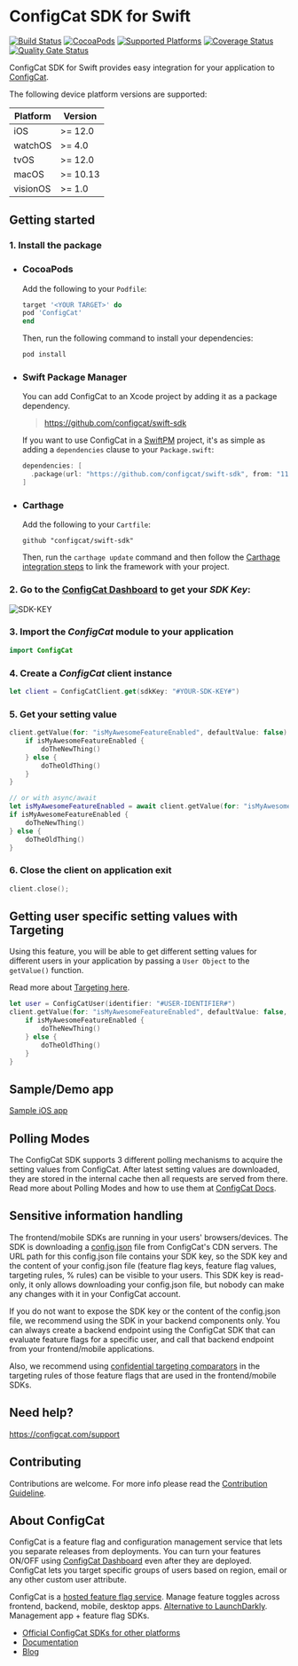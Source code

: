 # ConfigCat SDK for Swift

[![Build Status](https://github.com/configcat/swift-sdk/actions/workflows/swift-ci.yml/badge.svg?branch=master)](https://github.com/configcat/swift-sdk/actions/workflows/swift-ci.yml)
[![CocoaPods](https://img.shields.io/cocoapods/v/ConfigCat.svg)](https://cocoapods.org/pods/ConfigCat)
[![Supported Platforms](https://img.shields.io/cocoapods/p/ConfigCat.svg?style=flat)](https://configcat.com/docs/sdk-reference/ios)
[![Coverage Status](https://img.shields.io/sonar/coverage/configcat_swift-sdk?logo=SonarCloud&server=https%3A%2F%2Fsonarcloud.io)](https://sonarcloud.io/project/overview?id=configcat_swift-sdk)
[![Quality Gate Status](https://sonarcloud.io/api/project_badges/measure?project=configcat_swift-sdk&metric=alert_status)](https://sonarcloud.io/dashboard?id=configcat_swift-sdk)

ConfigCat SDK for Swift provides easy integration for your application to [ConfigCat](https://configcat.com).

The following device platform versions are supported:

| Platform | Version    |
| -------- | ---------- |
| iOS      | >= 12.0    |
| watchOS  | >= 4.0     |
| tvOS     | >= 12.0    |
| macOS    | >= 10.13   |
| visionOS | >= 1.0     |

## Getting started

### 1. Install the package

- ### CocoaPods

  Add the following to your `Podfile`:
  ```ruby
  target '<YOUR TARGET>' do
  pod 'ConfigCat'
  end
  ```
  Then, run the following command to install your dependencies:
  ```bash
  pod install
  ```

- ### Swift Package Manager

  You can add ConfigCat to an Xcode project by adding it as a package dependency.

  > https://github.com/configcat/swift-sdk

  If you want to use ConfigCat in a [SwiftPM](https://swift.org/package-manager/) project, it's as simple as adding a `dependencies` clause to your `Package.swift`:

  ``` swift
  dependencies: [
    .package(url: "https://github.com/configcat/swift-sdk", from: "11.0.2")
  ]
  ```

- ### Carthage

  Add the following to your `Cartfile`:
  ```
  github "configcat/swift-sdk"
  ```
  Then, run the `carthage update` command and then follow the [Carthage integration steps](https://github.com/Carthage/Carthage#getting-started) to link the framework with your project.

### 2. Go to the <a href="https://app.configcat.com/sdkkey" target="_blank">ConfigCat Dashboard</a> to get your *SDK Key*:
![SDK-KEY](https://raw.githubusercontent.com/ConfigCat/swift-sdk/master/media/readme02-3.png  "SDK-KEY")

### 3. Import the *ConfigCat* module to your application
```swift
import ConfigCat
```

### 4. Create a *ConfigCat* client instance
```swift
let client = ConfigCatClient.get(sdkKey: "#YOUR-SDK-KEY#")
```

### 5. Get your setting value
```swift
client.getValue(for: "isMyAwesomeFeatureEnabled", defaultValue: false) { isMyAwesomeFeatureEnabled in
    if isMyAwesomeFeatureEnabled {
        doTheNewThing()
    } else {
        doTheOldThing()
    }
}

// or with async/await
let isMyAwesomeFeatureEnabled = await client.getValue(for: "isMyAwesomeFeatureEnabled", defaultValue: false)
if isMyAwesomeFeatureEnabled {
    doTheNewThing()
} else {
    doTheOldThing()
}
```

### 6. Close the client on application exit
 ```swift
 client.close();
 ```

## Getting user specific setting values with Targeting
Using this feature, you will be able to get different setting values for different users in your application by passing a `User Object` to the `getValue()` function.

Read more about [Targeting here](https://configcat.com/docs/advanced/targeting/).

```swift
let user = ConfigCatUser(identifier: "#USER-IDENTIFIER#")
client.getValue(for: "isMyAwesomeFeatureEnabled", defaultValue: false, user: user) { isMyAwesomeFeatureEnabled in
    if isMyAwesomeFeatureEnabled {
        doTheNewThing()
    } else {
        doTheOldThing()
    }
}
```

## Sample/Demo app
  [Sample iOS app](https://github.com/configcat/swift-sdk/tree/master/samples/ios)

## Polling Modes
The ConfigCat SDK supports 3 different polling mechanisms to acquire the setting values from ConfigCat. After latest setting values are downloaded, they are stored in the internal cache then all requests are served from there. Read more about Polling Modes and how to use them at [ConfigCat Docs](https://configcat.com/docs/sdk-reference/ios/).

## Sensitive information handling

The frontend/mobile SDKs are running in your users' browsers/devices. The SDK is downloading a [config.json](https://configcat.com/docs/requests) file from ConfigCat's CDN servers. The URL path for this config.json file contains your SDK key, so the SDK key and the content of your config.json file (feature flag keys, feature flag values, targeting rules, % rules) can be visible to your users. 
This SDK key is read-only, it only allows downloading your config.json file, but nobody can make any changes with it in your ConfigCat account.

If you do not want to expose the SDK key or the content of the config.json file, we recommend using the SDK in your backend components only. You can always create a backend endpoint using the ConfigCat SDK that can evaluate feature flags for a specific user, and call that backend endpoint from your frontend/mobile applications.

Also, we recommend using [confidential targeting comparators](https://configcat.com/docs//advanced/targeting/#confidential-text-comparators) in the targeting rules of those feature flags that are used in the frontend/mobile SDKs.

## Need help?
https://configcat.com/support

## Contributing
Contributions are welcome. For more info please read the [Contribution Guideline](CONTRIBUTING.md).

## About ConfigCat
ConfigCat is a feature flag and configuration management service that lets you separate releases from deployments. You can turn your features ON/OFF using <a href="https://app.configcat.com" target="_blank">ConfigCat Dashboard</a> even after they are deployed. ConfigCat lets you target specific groups of users based on region, email or any other custom user attribute.

ConfigCat is a <a href="https://configcat.com" target="_blank">hosted feature flag service</a>. Manage feature toggles across frontend, backend, mobile, desktop apps. <a href="https://configcat.com" target="_blank">Alternative to LaunchDarkly</a>. Management app + feature flag SDKs.

- [Official ConfigCat SDKs for other platforms](https://github.com/configcat)
- [Documentation](https://configcat.com/docs)
- [Blog](https://configcat.com/blog)
